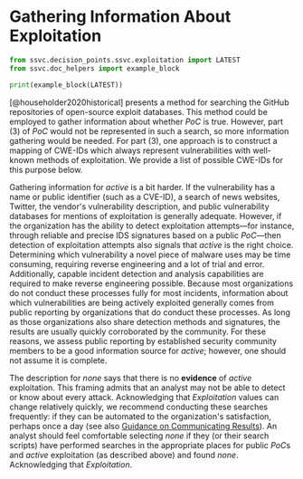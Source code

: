 # Gathering Information About Exploitation
```python exec="true" idprefix=""
from ssvc.decision_points.ssvc.exploitation import LATEST
from ssvc.doc_helpers import example_block

print(example_block(LATEST))
```

[@householder2020historical] presents a method for searching the GitHub repositories of open-source exploit databases.
This method could be employed to gather information about whether *PoC* is true.
However, part (3) of *PoC* would not be represented in such a search, so more information gathering would be needed.
For part (3), one approach is to construct a mapping of CWE-IDs which 
always represent vulnerabilities with well-known methods of exploitation.
We provide a list of possible CWE-IDs for this purpose below.

Gathering information for *active* is a bit harder.
If the vulnerability has a name or public identifier (such as a CVE-ID), a search of news websites, Twitter, the vendor's vulnerability description, and public vulnerability databases for mentions of exploitation is generally adequate.
However, if the organization has the ability to detect exploitation attempts—for instance, through reliable and precise IDS signatures based on a public *PoC*—then detection of exploitation attempts also signals that *active* is the right choice.
Determining which vulnerability a novel piece of malware uses may be time consuming, requiring reverse engineering and a lot of trial and error.
Additionally, capable incident detection and analysis capabilities are required to make reverse engineering possible.
Because most organizations do not conduct these processes fully for most incidents, information about which vulnerabilities are being actively exploited generally comes from public reporting by organizations that do conduct these processes.
As long as those organizations also share detection methods and signatures, the results are usually quickly corroborated by the community.
For these reasons, we assess public reporting by established security community members to be a good information source for *active*; however, one should not assume it is complete.

The description for *none* says that there is no **evidence** of *active* exploitation.
This framing admits that an analyst may not be able to detect or know about every attack.
Acknowledging that *Exploitation* values can change relatively quickly, we recommend conducting these searches frequently: if they can be automated to the organization's satisfaction, perhaps once a day (see also [Guidance on Communicating Results](../../howto/bootstrap/use.md)). 
An analyst should feel comfortable selecting *none* if they (or their search scripts) have performed searches in the appropriate places for public *PoC*s and *active* exploitation (as described above) and found *none*.
Acknowledging that *Exploitation*. 
